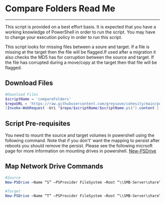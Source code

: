 # Compare Folders Read Me
---
This script is provided on a best effort basis.  It is expected that you have a working knowledge of PowerShell in order to run the script.  You may have to change  your execution policy in order to run this script.

This script looks for missing files between a soure and target.  If a file is missing at the target then the file will be flagged.If used after a migration it also checks the MD5 has for corruption between the source and target.  If the file has corrupted during a move/copy at the target then that file will be flagged.

## Download Files

```powershell
#Download Files
$scriptName = 'compareFolders'
$repoURL = 'https://raw.githubusercontent.com/greysave/cohesity/main/powershell'
(Invoke-WebRequest -Uri "$repo/$scriptName/$scriptName.ps1").content | Out-File "$scriptName.ps1"
```

## Script Pre-requisites
You need to mount the source and target volumes in powershell using the following command.
Note that if you don't' want the mapping to persist after reboots you should remove the persist.  Please see the following micrsoft page for more information on mounting drives in powershell.  [New-PSDrive](https://docs.microsoft.com/en-us/powershell/module/microsoft.powershell.management/new-psdrive?view=powershell-7.1 'New-PSDrive')

## Map Network Drive Commands
```PowerShell
#Source
New-PSDrive –Name “S” –PSProvider FileSystem –Root “\\SMB-Server\share” –Persist

#Target
New-PSDrive –Name “T” –PSProvider FileSystem –Root “\\SMB-Server\share” –Persist
```  

